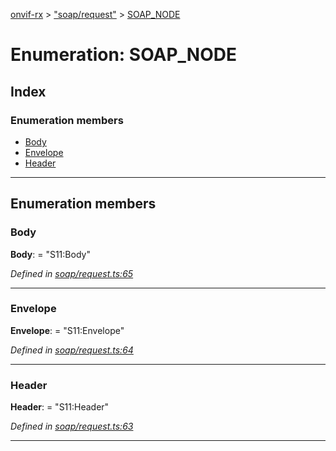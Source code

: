 [onvif-rx](../README.md) > ["soap/request"](../modules/_soap_request_.md) > [SOAP_NODE](../enums/_soap_request_.soap_node.md)

# Enumeration: SOAP_NODE

## Index

### Enumeration members

* [Body](_soap_request_.soap_node.md#body)
* [Envelope](_soap_request_.soap_node.md#envelope)
* [Header](_soap_request_.soap_node.md#header)

---

## Enumeration members

<a id="body"></a>

###  Body

**Body**:  = "S11:Body"

*Defined in [soap/request.ts:65](https://github.com/patrickmichalina/onvif-rx/blob/d62cee9/src/soap/request.ts#L65)*

___
<a id="envelope"></a>

###  Envelope

**Envelope**:  = "S11:Envelope"

*Defined in [soap/request.ts:64](https://github.com/patrickmichalina/onvif-rx/blob/d62cee9/src/soap/request.ts#L64)*

___
<a id="header"></a>

###  Header

**Header**:  = "S11:Header"

*Defined in [soap/request.ts:63](https://github.com/patrickmichalina/onvif-rx/blob/d62cee9/src/soap/request.ts#L63)*

___

